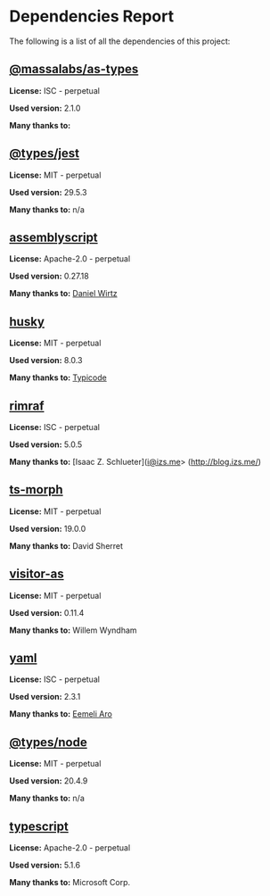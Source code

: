 # Dependencies Report

The following is a list of all the dependencies of this project:
## [@massalabs/as-types](https://registry.npmjs.org/@massalabs/as-types/-/as-types-2.1.0.tgz)

**License:** ISC - perpetual

**Used version:** 2.1.0

**Many thanks to:** 

## [@types/jest](https://github.com/DefinitelyTyped/DefinitelyTyped.git)

**License:** MIT - perpetual

**Used version:** 29.5.3

**Many thanks to:** n/a

## [assemblyscript](git+https://github.com/AssemblyScript/assemblyscript.git)

**License:** Apache-2.0 - perpetual

**Used version:** 0.27.18

**Many thanks to:** [Daniel Wirtz](dcode+assemblyscript@dcode.io)

## [husky](git+https://github.com/typicode/husky.git)

**License:** MIT - perpetual

**Used version:** 8.0.3

**Many thanks to:** [Typicode](typicode@gmail.com)

## [rimraf](git://github.com/isaacs/rimraf.git)

**License:** ISC - perpetual

**Used version:** 5.0.5

**Many thanks to:** [Isaac Z. Schlueter](i@izs.me> (http://blog.izs.me/)

## [ts-morph](git+https://github.com/dsherret/ts-morph.git)

**License:** MIT - perpetual

**Used version:** 19.0.0

**Many thanks to:** David Sherret

## [visitor-as](git+https://github.com/as-pect/visitor-as.git)

**License:** MIT - perpetual

**Used version:** 0.11.4

**Many thanks to:** Willem Wyndham

## [yaml](git+https://github.com/eemeli/yaml.git)

**License:** ISC - perpetual

**Used version:** 2.3.1

**Many thanks to:** [Eemeli Aro](eemeli@gmail.com)

## [@types/node](https://github.com/DefinitelyTyped/DefinitelyTyped.git)

**License:** MIT - perpetual

**Used version:** 20.4.9

**Many thanks to:** n/a

## [typescript](git+https://github.com/Microsoft/TypeScript.git)

**License:** Apache-2.0 - perpetual

**Used version:** 5.1.6

**Many thanks to:** Microsoft Corp.

